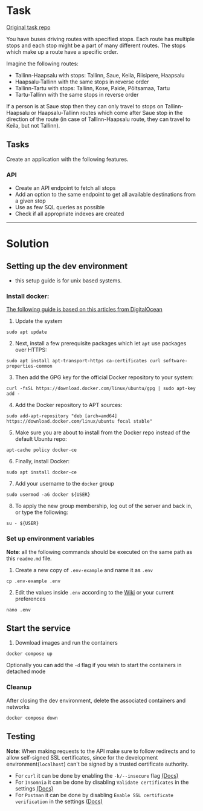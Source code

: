 # Task

[Original task repo](https://github.com/outl1ne/laravel-destination-finder-test-project)

You have buses driving routes with specified stops. Each route has multiple stops and each stop might be a part of many different routes. The stops which make up a route have a specific order.

Imagine the following routes:

- Tallinn-Haapsalu with stops: Tallinn, Saue, Keila, Riisipere, Haapsalu
- Haapsalu-Tallinn with the same stops in reverse order
- Tallinn-Tartu with stops: Tallinn, Kose, Paide, Põltsamaa, Tartu
- Tartu-Tallinn with the same stops in reverse order

If a person is at Saue stop then they can only travel to stops on Tallinn-Haapsalu or Haapsalu-Tallinn routes which come after Saue stop in the direction of the route (in case of Tallinn-Haapsalu route, they can travel to Keila, but not Tallinn).
## Tasks

Create an application with the following features.

### API

- Create an API endpoint to fetch all stops
- Add an option to the same endpoint to get all available destinations from a given stop
- Use as few SQL queries as possible
- Check if all appropriate indexes are created

---

# Solution

## Setting up the dev environment

- this setup guide is for unix based systems.

### Install docker:

[The following guide is based on this articles from DigitalOcean](https://www.digitalocean.com/community/tutorials/how-to-install-and-use-docker-on-ubuntu-20-04)

1. Update the system

```shell
sudo apt update
```

2. Next, install a few prerequisite packages which let `apt` use packages over HTTPS:

```shell
sudo apt install apt-transport-https ca-certificates curl software-properties-common
```

3. Then add the GPG key for the official Docker repository to your system:

```shell
curl -fsSL https://download.docker.com/linux/ubuntu/gpg | sudo apt-key add -
```

4. Add the Docker repository to APT sources:

```shell
sudo add-apt-repository "deb [arch=amd64] https://download.docker.com/linux/ubuntu focal stable"
```

5. Make sure you are about to install from the Docker repo instead of the default Ubuntu repo:

```shell
apt-cache policy docker-ce
```

6. Finally, install Docker:

```shell
sudo apt install docker-ce
```

7. Add your username to the `docker` group

```shell
sudo usermod -aG docker ${USER}
```

8. To apply the new group membership, log out of the server and back in, or type the following:

```shell
su - ${USER}
```

### Set up environment variables

**Note**: all the following commands should be executed on the same path as this `readme.md` file.

1. Create a new copy of `.env-example` and name it as `.env`

```shell
cp .env-example .env
```

2. Edit the values inside `.env` according to the [Wiki](https://github.com/Oskar-V/outl1ne/wiki/Example-dev-environment-variables) or your current preferences

```shell
nano .env
```

## Start the service

1. Download images and run the containers

```shell
docker compose up
```

Optionally you can add the `-d` flag if you wish to start the containers in detached mode

### Cleanup

After closing the dev environment, delete the associated containers and networks

```shell
docker compose down
```

## Testing

**Note**: When making requests to the API make sure to follow redirects and to allow self-signed SSL certificates, since for the development environment(`localhost`) can't be signed by a trusted certificate authority.

- For `curl` it can be done by enabling the `-k/--insecure` flag [(Docs)](https://curl.se/docs/manpage.html#-k)
- For `Insomnia` it can be done by disabling `Validate certificates` in the settings [(Docs)](https://docs.insomnia.rest/insomnia/ssl-validation)
- For `Postman` it can be done by disabling `Enable SSL certificate verification` in the settings [(Docs)](https://learning.postman.com/docs/sending-requests/certificates/#troubleshooting-certificate-errors)
